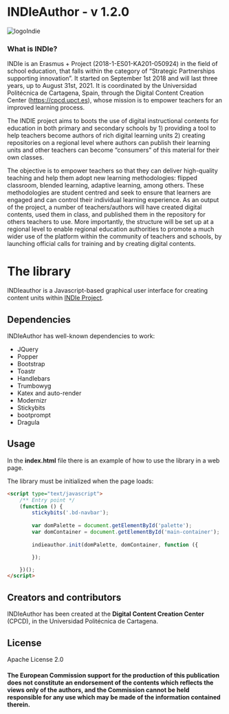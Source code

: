 # INDIeAuthor - v 1.2.0

![logoIndie](http://indie.upct.es/images/logos/indie_vertical_ColorOscuro_small.png)

### What is INDIe?
INDIe is an Erasmus + Project (2018-1-ES01-KA201-050924) in the field of school education, that falls within the category of “Strategic Partnerships supporting innovation”. It started on September 1st 2018 and will last three years, up to August 31st, 2021. It is coordinated by the Universidad Politécnica de Cartagena, Spain, through the Digital Content Creation Center (https://cpcd.upct.es), whose mission is to empower teachers for an improved learning process.

The INDIE project aims to boots the use of digital instructional contents for education in both primary and secondary schools by 1) providing a tool to help teachers become authors of rich digital learning units 2) creating repositories on a regional level where authors can publish their learning units and other teachers can become “consumers” of this material for their own classes.

The objective is to empower teachers so that they can deliver high-quality teaching and help them adopt new learning methodologies: flipped classroom, blended learning, adaptive learning, among others. These methodologies are student centred and seek to ensure that learners are engaged and can control their individual learning experience. As an output of the project, a number of teachers/authors will have created digital contents, used them in class, and published them in the repository for others teachers to use. More importantly, the structure will be set up at a regional level to enable regional education authorities to promote a much wider use of the platform within the community of teachers and schools, by launching official calls for training and by creating digital contents.

# The library
INDIeauthor is a Javascript-based graphical user interface for creating content units within [INDIe Project](https://indie.upct.es/).

## Dependencies
INDIeAuthor has well-known dependencies to work:
* JQuery
* Popper
* Bootstrap
* Toastr
* Handlebars
* Trumbowyg
* Katex and auto-render
* Modernizr
* Stickybits
* bootprompt
* Dragula

## Usage
In the **index.html** file there is an example of how to use the library in a web page.

The library must be initialized when the page loads:

```html
<script type="text/javascript">
    /** Entry point */
    (function () {
        stickybits('.bd-navbar');
        
        var domPalette = document.getElementById('palette');
        var domContainer = document.getElementById('main-container');
        
        indieauthor.init(domPalette, domContainer, function ({

        });

    })();
</script>
```

## Creators and contributors
INDIeAuthor has been created at the **Digital Content Creation Center** (CPCD), in the Universidad Politécnica de Cartagena.

## License
Apache License 2.0

#### The European Commission support for the production of this publication does not constitute an endorsement of the contents which reflects the views only of the authors, and the Commission cannot be held responsible for any use which may be made of the information contained therein.
